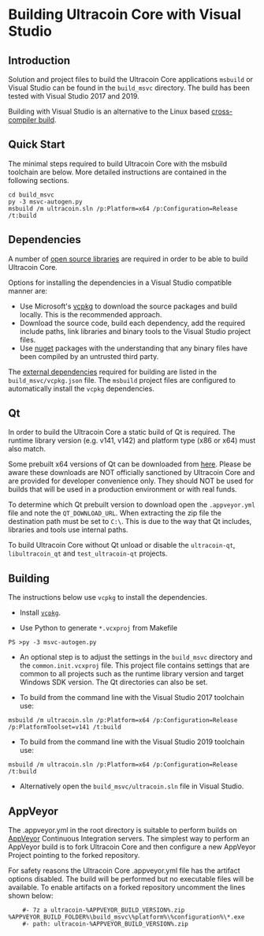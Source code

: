 Building Ultracoin Core with Visual Studio
========================================

Introduction
---------------------
Solution and project files to build the Ultracoin Core applications `msbuild` or Visual Studio can be found in the `build_msvc` directory. The build has been tested with Visual Studio 2017 and 2019.

Building with Visual Studio is an alternative to the Linux based [cross-compiler build](https://github.com/ultracoin/ultracoin/blob/master/doc/build-windows.md).

Quick Start
---------------------
The minimal steps required to build Ultracoin Core with the msbuild toolchain are below. More detailed instructions are contained in the following sections.

```
cd build_msvc
py -3 msvc-autogen.py
msbuild /m ultracoin.sln /p:Platform=x64 /p:Configuration=Release /t:build
```

Dependencies
---------------------
A number of [open source libraries](https://github.com/ultracoin/ultracoin/blob/master/doc/dependencies.md) are required in order to be able to build Ultracoin Core.

Options for installing the dependencies in a Visual Studio compatible manner are:

- Use Microsoft's [vcpkg](https://docs.microsoft.com/en-us/cpp/vcpkg) to download the source packages and build locally. This is the recommended approach.
- Download the source code, build each dependency, add the required include paths, link libraries and binary tools to the Visual Studio project files.
- Use [nuget](https://www.nuget.org/) packages with the understanding that any binary files have been compiled by an untrusted third party.

The [external dependencies](https://github.com/ultracoin/ultracoin/blob/master/doc/dependencies.md) required for building are listed in the `build_msvc/vcpkg.json` file. The `msbuild` project files are configured to automatically install the `vcpkg` dependencies.

Qt
---------------------
In order to build the Ultracoin Core a static build of Qt is required. The runtime library version (e.g. v141, v142) and platform type (x86 or x64) must also match.

Some prebuilt x64 versions of Qt can be downloaded from [here](https://github.com/sipsorcery/qt_win_binary/releases). Please be aware these downloads are NOT officially sanctioned by Ultracoin Core and are provided for developer convenience only. They should NOT be used for builds that will be used in a production environment or with real funds.

To determine which Qt prebuilt version to download open the `.appveyor.yml` file and note the `QT_DOWNLOAD_URL`. When extracting the zip file the destination path must be set to `C:\`. This is due to the way that Qt includes, libraries and tools use internal paths.

To build Ultracoin Core without Qt unload or disable the `ultracoin-qt`, `libultracoin_qt` and `test_ultracoin-qt` projects.

Building
---------------------
The instructions below use `vcpkg` to install the dependencies.

- Install [`vcpkg`](https://github.com/Microsoft/vcpkg).

- Use Python to generate `*.vcxproj` from Makefile

```
PS >py -3 msvc-autogen.py
```

- An optional step is to adjust the settings in the `build_msvc` directory and the `common.init.vcxproj` file. This project file contains settings that are common to all projects such as the runtime library version and target Windows SDK version. The Qt directories can also be set.

- To build from the command line with the Visual Studio 2017 toolchain use:

```
msbuild /m ultracoin.sln /p:Platform=x64 /p:Configuration=Release /p:PlatformToolset=v141 /t:build
```

- To build from the command line with the Visual Studio 2019 toolchain use:

```
msbuild /m ultracoin.sln /p:Platform=x64 /p:Configuration=Release /t:build
```

- Alternatively open the `build_msvc/ultracoin.sln` file in Visual Studio.

AppVeyor
---------------------
The .appveyor.yml in the root directory is suitable to perform builds on [AppVeyor](https://www.appveyor.com/) Continuous Integration servers. The simplest way to perform an AppVeyor build is to fork Ultracoin Core and then configure a new AppVeyor Project pointing to the forked repository.

For safety reasons the Ultracoin Core .appveyor.yml file has the artifact options disabled. The build will be performed but no executable files will be available. To enable artifacts on a forked repository uncomment the lines shown below:

```
    #- 7z a ultracoin-%APPVEYOR_BUILD_VERSION%.zip %APPVEYOR_BUILD_FOLDER%\build_msvc\%platform%\%configuration%\*.exe
    #- path: ultracoin-%APPVEYOR_BUILD_VERSION%.zip
```
